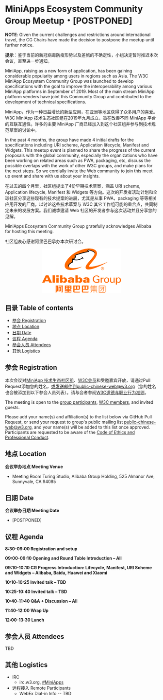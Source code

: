 # MiniApps Ecosystem Community Group Meetup・[POSTPONED]

**NOTE**: Given the current challenges and restrictions around international travel, the CG Chairs have made the decision to postpone the meetup until further notice.

**提示**：鉴于当前的新冠病毒防疫形势以及差旅的不确定性，小组决定暂时推迟本次会议，直至进一步通知。

MiniApp, raising as a new form of application, has been gaining considerable popularity among users in regions such as Asia. The W3C MiniApp Ecosystem Community Group was launched to develop specifications with the goal to improve the interoperability among various MiniApp platforms in September of 2019. Most of the main stream MiniApp platform venders have joint this Community Group and contributed to the development of technical specifications.

MiniApp，作为一种日益增长的新型应用，在亚洲等地区获得了众多用户的喜爱。W3C MiniApp 技术生态社区组在2019年九月成立，旨在改善不同 MiniApp 平台的互联互通性。许多的主要 MiniApp 厂商已经加入到这个社区组并参与到技术规范草案的讨论中。

In the past 4 months, the group have made 4 initial drafts for the specifications including URI scheme, Application lifecycle, Manifest and Widgets. This meetup event is planned to share the progress of the current proposals with the global community, especially the organizations who have been working on related areas such as PWA, packaging, etc, discuss the possible overlaps with the work of other W3C groups, and make plans for the next steps. So we cordially invite the Web community to join this meet up event and share with us about your insights.

在过去的四个月里，社区组提出了4份早期技术草案，涵盖 URI scheme, Application lifecycle, Manifest 和 Widgets 等方向。这次的开发者活动计划和全球社区分享这些现有的技术提案的进展，尤其是从事 PWA，packaging 等等相关应用开发的厂商，以讨论这些技术草案与 W3C 其它工作组可能的重合点，共同制定未来的发展方案。我们诚挚邀请 Web 社区的开发者参与这次活动并且分享您的见解。

MiniApps Ecosystem Community Group gratefully acknowledges Alibaba for hosting this meeting.

社区组衷心感谢阿里巴巴承办本次研讨会。


<p align="center">
    <img width="260px" src="https://raw.githubusercontent.com/w3c/chinese-ig/master/images/alibababv_large.png">
</p>

## 目录 Table of contents

- [参会 Registration](#参会-registration)
- [地点 Location](#地点-location)
- [日期 Date](#日期-date)
- [议程 Agenda](#议程-agenda)
- [参会人员 Attendees](#参会人员-attendees)
- [其他 Logistics](#其他-logistics)

## 参会 Registration

本次会议对[MiniApp 技术生态社区组](https://www.w3.org/community/miniapps/participants)、[W3C会员](https://www.w3.org/Consortium/Member/List)和受邀嘉宾开放，请通过Pull Request添加您的姓名，或发送邮件到public-chinese-web@w3.org（您的姓名也会被添加到以下参会人员列表）。请与会者参阅[W3C道德与职业行为准则](https://www.w3.org/Consortium/cepc/)。

The meeting is open to the [group participants](https://www.w3.org/community/miniapps/participants), [W3C members](https://www.w3.org/Consortium/Member/List), and invited guests.

Please add your name(s) and affiliation(s) to the list below via GitHub Pull Request, or send your request to group's public mailing list public-chinese-web@w3.org, and your name(s) will be added to this list once approved. Participants are requested to be aware of the [Code of Ethics and Professional Conduct](https://www.w3.org/Consortium/cepc/).

## 地点 Location

**会议举办地点 Meeting Venue**

* Meeting Room Turing Studio, Alibaba Group Holding, 525 Almanor Ave, Sunnyvale, CA 94085

## 日期 Date

**会议举办日期 Meeting Date**

* [POSTPONED]

## 议程 Agenda

**8:30-09:00 Registration and setup**

**09:00-09:10 Opening and Round Table Introduction – All**

**09:10-10:10 CG Progress Introduction: Lifecycle, Manifest, URI Scheme and Widgets – Alibaba, Baidu, Huawei and Xiaomi**

**10:10-10:25 Invited talk  – TBD**

**10:25-10:40 Invited talk  – TBD**

**10:40-11:40 Q&A + Discussion – All**

**11:40-12:00 Wrap Up**

**12:00-13:30 Lunch**

## 参会人员 Attendees

TBD

## 其他 Logistics

* IRC
  * irc.w3.org, <a href="http://irc.w3.org/?channels=#MiniApps">#MiniApps</a>
* 远程接入 Remote Participants
  * WebEx Dial-in Info -- TBD
